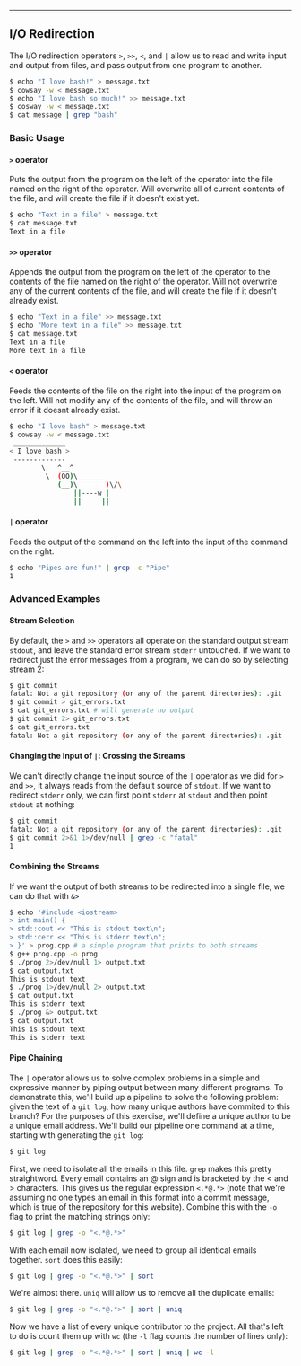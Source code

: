 ---

I/O Redirection
---------------

The I/O redirection operators `>`, `>>`, `<`, and `|`  allow us to read and write input and output from files, and pass output from one program to another.

~~~ bash
$ echo "I love bash!" > message.txt
$ cowsay -w < message.txt
$ echo "I love bash so much!" >> message.txt
$ cosway -w < message.txt
$ cat message | grep "bash"
~~~

<!--more-->

### Basic Usage

#### `>` operator
Puts the output from the program on the left of the operator into the file named on the right of the operator. Will overwrite all of current contents of the file, and will create the file if it doesn't exist yet.

~~~ bash
$ echo "Text in a file" > message.txt
$ cat message.txt
Text in a file
~~~

#### `>>` operator
Appends the output from the program on the left of the operator to the contents of the file named on the right of the operator. Will not overwrite any of the current contents of the file, and will create the file if it doesn't already exist.

~~~ bash
$ echo "Text in a file" >> message.txt
$ echo "More text in a file" >> message.txt
$ cat message.txt 
Text in a file
More text in a file
~~~

#### `<` operator
Feeds the contents of the file on the right into the input of the program on the left. Will not modify any of the contents of the file, and will throw an error if it doesnt already exist.

~~~ bash 
$ echo "I love bash" > message.txt
$ cowsay -w < message.txt
 _____________
< I love bash >
 -------------
        \   ^__^
         \  (OO)\_______
            (__)\       )\/\
                ||----w |
                ||     ||
~~~

#### `|` operator 
Feeds the output of the command on the left into the input of the command on the right. 

~~~ bash
$ echo "Pipes are fun!" | grep -c "Pipe"
1  
~~~

### Advanced Examples 

#### Stream Selection
By default, the `>` and `>>` operators all operate on the standard output stream `stdout`, and leave the standard error stream `stderr` untouched. If we want to redirect just the error messages from a program, we can do so by selecting stream 2:

~~~ bash
$ git commit 
fatal: Not a git repository (or any of the parent directories): .git
$ git commit > git_errors.txt
$ cat git_errors.txt # will generate no output
$ git commit 2> git_errors.txt
$ cat git_errors.txt
fatal: Not a git repository (or any of the parent directories): .git
~~~

#### Changing the Input of `|`: Crossing the Streams
We can't directly change the input source of the `|` operator as we did for `>` and `>>`, it always reads from the default source of `stdout`. If we want to redirect `stderr` only, we can first point `stderr` at `stdout` and then point `stdout` at nothing:

~~~ bash
$ git commit 
fatal: Not a git repository (or any of the parent directories): .git
$ git commit 2>&1 1>/dev/null | grep -c "fatal"
1
~~~

#### Combining the Streams
If we want the output of both streams to be redirected into a single file, we can do that with `&>`

~~~ bash
$ echo '#include <iostream>
> int main() {
> std::cout << "This is stdout text\n";
> std::cerr << "This is stderr text\n";
> }' > prog.cpp # a simple program that prints to both streams
$ g++ prog.cpp -o prog
$ ./prog 2>/dev/null 1> output.txt
$ cat output.txt
This is stdout text
$ ./prog 1>/dev/null 2> output.txt
$ cat output.txt
This is stderr text
$ ./prog &> output.txt
$ cat output.txt
This is stdout text
This is stderr text
~~~

#### Pipe Chaining
The `|` operator allows us to solve complex problems in a simple and expressive manner by piping output between many different programs. To demonstrate this, we'll build up a pipeline to solve the following problem: given the text of a `git log`, how many unique authors have commited to this branch? For the purposes of this exercise, we'll define a unique author to be a unique email address. We'll build our pipeline one command at a time, starting with generating the `git log`:

~~~ bash
$ git log
~~~

First, we need to isolate all the emails in this file. `grep` makes this pretty straightword. Every email
contains an @ sign and is bracketed by the < and > characters. This gives us the regular expression `<.*@.*>` (note that we're assuming no one types an email in this format into a commit message, which is true of the repository for this website). Combine this with the `-o` flag to print the matching strings only:

~~~ bash
$ git log | grep -o "<.*@.*>"
~~~ 

With each email now isolated, we need to group all identical emails together. `sort` does this easily:

~~~ bash
$ git log | grep -o "<.*@.*>" | sort
~~~

We're almost there. `uniq` will allow us to remove all the duplicate emails:

~~~ bash
$ git log | grep -o "<.*@.*>" | sort | uniq
~~~

Now we have a list of every unique contributor to the project. All that's left to do is count them up with `wc` (the `-l` flag counts the number of lines only):

~~~ bash
$ git log | grep -o "<.*@.*>" | sort | uniq | wc -l
~~~
